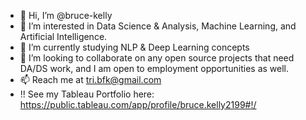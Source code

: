 - 👋 Hi, I’m @bruce-kelly
- 👀 I’m interested in Data Science & Analysis, Machine Learning, and Artificial Intelligence.
- 🌱 I’m currently studying NLP & Deep Learning concepts
- 💞️ I’m looking to collaborate on any open source projects that need DA/DS work, and I am open to employment opportunities as well.
- 📫 Reach me at tri.bfk@gmail.com
- !!  See my Tableau Portfolio here: https://public.tableau.com/app/profile/bruce.kelly2199#!/

<!---
bruce-kelly/bruce-kelly is a ✨ special ✨ repository because its `README.md` (this file) appears on your GitHub profile.
You can click the Preview link to take a look at your changes.
--->
